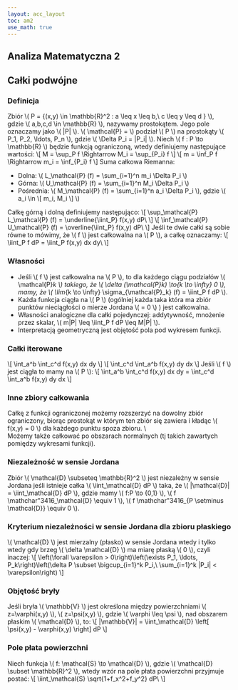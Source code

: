 ```yaml
---
layout: acc_layout
toc: am2
use_math: true 
---
```


Analiza Matematyczna 2
---
## Całki podwójne

### Definicja

Zbiór \\( P = \{(x,y) \in \mathbb{R}^2 : a \leq x \leq b,\ c \leq y \leq d \} \\), gdzie \\( a,b,c,d \in \mathbb{R} \\), nazywamy prostokątem. Jego pole oznaczamy jako \\( |P| \\). \\( \mathcal{P} =  \\) podział \\( P \\) na prostokąty \\( P_1, P_2, \ldots, P_n \\), gdzie \\( \Delta P_i = |P_i| \\).
Niech \\( f : P \to \mathbb{R} \\) będzie funkcją ograniczoną, wtedy definiujemy następujące wartości:
\\\[ M = \sup_P f \Rightarrow M_i = \sup_{P_i} f \\]
\\\[ m = \inf_P f \Rightarrow m_i = \inf_{P_i} f \\]
Suma całkowa Riemanna:

* Dolna: \\( L_\mathcal{P} (f) = \sum_{i=1}^n m_i \Delta P_i \\)
* Górna: \\( U_\mathcal{P} (f) = \sum_{i=1}^n M_i \Delta P_i \\)
* Pośrednia: \\( M_\mathcal{P} (f) = \sum_{i=1}^n a_i \Delta P_i \\), gdzie \\( a_i \in \\[ m_i, M_i \\] \\)

Całkę górną i dolną definiujemy następująco:
\\\[ \sup_\mathcal{P} L_\mathcal{P} (f) = \underline{\iint_P} f(x,y) dP\ \\]
\\\[ \inf_\mathcal{P} U_\mathcal{P} (f) = \overline{\iint_P} f(x,y) dP\ \\]
Jeśli te dwie całki są sobie równe to mówimy, że \\( f \\) jest całkowalna na \\( P \\), a całkę oznaczamy:
\\\[ \iint_P f dP = \iint_P f(x,y) dx dy\ \\]

### Własności


* Jeśli \\( f \\) jest całkowalna na \\( P \\), to dla każdego ciągu podziałów \\( \mathcal{P}_k \\) takiego, że \\( \delta (\mathcal{P}_k) \to_{k \to \infty} 0 \\), mamy, że \\( \lim_{k \to \infty} \sigma_{\mathcal{P}_k} (f) = \iint_P f dP \\).
* Każda funkcja ciągła na \\( P \\) (ogólniej każda taka która ma zbiór punktów nieciągłości o mierze Jordana \\( = 0 \\) ) jest całkowalna.
* Własności analogiczne dla całki pojedynczej: addytywność, mnożenie przez skalar, \\( m|P| \leq \iint_P f dP \leq M|P| \\).
* Interpretacją geometryczną jest objętość pola pod wykresem funkcji.


### Całki iterowane

\\\[ \int_a^b \int_c^d f(x,y) dx dy \\]
\\\[ \int_c^d \int_a^b f(x,y) dy dx \\]
Jeśli \\( f \\) jest ciągła to mamy na \\( P \\):
\\\[ \int_a^b \int_c^d f(x,y) dx dy = \int_c^d \int_a^b f(x,y) dy dx \\]

### Inne zbiory całkowania

Całkę z funkcji ograniczonej możemy rozszerzyć na dowolny zbiór ograniczony, biorąc prostokąt w którym ten zbiór się zawiera i kładąc \\( f(x,y) = 0 \\) dla każdego punktu spoza zbioru. \\\
Możemy także całkować po obszarach normalnych (tj takich zawartych pomiędzy wykresami funkcji).

### Niezależność w sensie Jordana

Zbiór \\( \mathcal{D} \subseteq \mathbb{R}^2 \\) jest niezależny w sensie Jordana jeśli istnieje całka \\( \iint_\mathcal{D} dP \\) taka, że \\( |\mathcal{D}| = \iint_\mathcal{D} dP \\), gdzie mamy \\( f:P \to \{0,1\} \\), \\( f \mathchar"3416_\mathcal{D} \equiv 1 \\), \\( f \mathchar"3416_{P \setminus \mathcal{D}} \equiv 0 \\).

### Kryterium niezależności w sensie Jordana dla zbioru płaskiego

\\( \mathcal{D} \\) jest mierzalny (płasko) w sensie Jordana wtedy i tylko wtedy gdy brzeg \\( \delta \mathcal{D} \\) ma miarę płaską \\( 0 \\), czyli inaczej:
\\[ \left(\forall \varepsilon > 0\right)\left(\exists P_1, \ldots, P_k\right)\left(\delta P \subset \bigcup_{i=1}^k P_i,\ \sum_{i=1}^k |P_i| < \varepsilon\right) \\]

### Objętość bryły

Jeśli bryła \\( \mathbb{V} \\) jest określona między powierzchniami \\( z=\varphi(x,y) \\), \\( z=\psi(x,y) \\), gdzie \\( \varphi \leq \psi \\), nad obszarem płaskim \\( \mathcal{D} \\), to:
\\[ |\mathbb{V}| = \iint_\mathcal{D} \left[ \psi(x,y) - \varphi(x,y) \right] dP \\]

### Pole płata powierzchni

Niech funkcja \\( f: \mathcal{S} \to \mathcal{D} \\), gdzie \\( \mathcal{D} \subset \mathbb{R}^2 \\), wtedy wzór na pole płata powierzchni przyjmuje postać:
\\[ \iint_\mathcal{S} \sqrt{1+f_x^2+f_y^2} dP\ \\]
